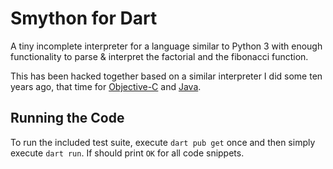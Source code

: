 Smython for Dart
================

A tiny incomplete interpreter for a language similar to Python 3 with enough
functionality to parse & interpret the factorial and the fibonacci function.

This has been hacked together based on a similar interpreter I did some
ten years ago, that time for [Objective-C](https://github.com/sma/Pyphon)
and [Java](https://github.com/sma/smython3).

## Running the Code

To run the included test suite, execute `dart pub get` once and then simply
execute `dart run`. If should print `OK` for all code snippets.